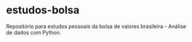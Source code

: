 # estudos-bolsa
Repositório para estudos pessoais da bolsa de valores brasileira - Análise de dados com Python.
